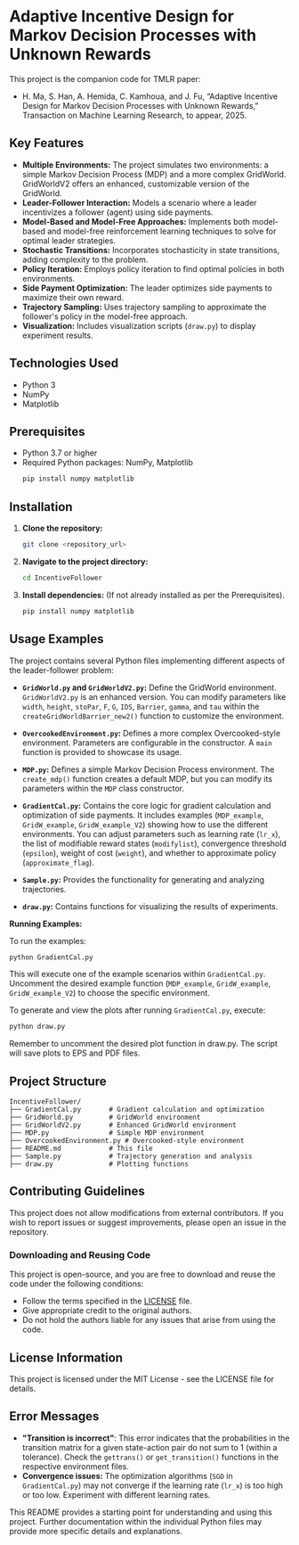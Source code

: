 # Adaptive Incentive Design for Markov Decision Processes with Unknown Rewards

This project is the companion code for TMLR paper: 

 
- H. Ma, S. Han, A. Hemida, C. Kamhoua, and J. Fu, “Adaptive Incentive Design for Markov Decision Processes with Unknown Rewards,” Transaction on Machine Learning Research, to appear, 2025.


## Key Features

* **Multiple Environments:**  The project simulates two environments: a simple Markov Decision Process (MDP) and a more complex GridWorld.  GridWorldV2 offers an enhanced, customizable version of the GridWorld.
* **Leader-Follower Interaction:** Models a scenario where a leader incentivizes a follower (agent) using side payments.
* **Model-Based and Model-Free Approaches:** Implements both model-based and model-free reinforcement learning techniques to solve for optimal leader strategies.
* **Stochastic Transitions:** Incorporates stochasticity in state transitions, adding complexity to the problem.
* **Policy Iteration:** Employs policy iteration to find optimal policies in both environments.
* **Side Payment Optimization:** The leader optimizes side payments to maximize their own reward.
* **Trajectory Sampling:** Uses trajectory sampling to approximate the follower's policy in the model-free approach.
* **Visualization:** Includes visualization scripts (`draw.py`) to display experiment results.


## Technologies Used

* Python 3
* NumPy
* Matplotlib


## Prerequisites

* Python 3.7 or higher
* Required Python packages: NumPy, Matplotlib
  ```bash
  pip install numpy matplotlib
  ```

## Installation

1. **Clone the repository:**
   ```bash
   git clone <repository_url>
   ```
2. **Navigate to the project directory:**
   ```bash
   cd IncentiveFollower
   ```
3. **Install dependencies:** (If not already installed as per the Prerequisites).
   ```bash
   pip install numpy matplotlib
   ```


## Usage Examples

The project contains several Python files implementing different aspects of the leader-follower problem:

* **`GridWorld.py` and `GridWorldV2.py`:** Define the GridWorld environment. `GridWorldV2.py` is an enhanced version. You can modify parameters like `width`, `height`, `stoPar`, `F`, `G`, `IDS`, `Barrier`, `gamma`, and `tau` within the `createGridWorldBarrier_new2()` function to customize the environment.

* **`OvercookedEnvironment.py`:** Defines a more complex Overcooked-style environment. Parameters are configurable in the constructor. A `main` function is provided to showcase its usage.

* **`MDP.py`:** Defines a simple Markov Decision Process environment. The `create_mdp()` function creates a default MDP, but you can modify its parameters within the `MDP` class constructor.

* **`GradientCal.py`:** Contains the core logic for gradient calculation and optimization of side payments.  It includes examples (`MDP_example`, `GridW_example`, `GridW_example_V2`) showing how to use the different environments. You can adjust parameters such as learning rate (`lr_x`), the list of modifiable reward states (`modifylist`), convergence threshold (`epsilon`), weight of cost (`weight`), and whether to approximate policy (`approximate_flag`).

* **`Sample.py`:**  Provides the functionality for generating and analyzing trajectories.

* **`draw.py`:** Contains functions for visualizing the results of experiments.


**Running Examples:**

To run the examples:

```bash
python GradientCal.py 
```
This will execute one of the example scenarios within `GradientCal.py`.  Uncomment the desired example function (`MDP_example`, `GridW_example`, `GridW_example_V2`) to choose the specific environment.

To generate and view the plots after running `GradientCal.py`, execute:

```bash
python draw.py 
```
Remember to uncomment the desired plot function in draw.py.  The script will save plots to EPS and PDF files.


## Project Structure

```
IncentiveFollower/
├── GradientCal.py       # Gradient calculation and optimization
├── GridWorld.py         # GridWorld environment
├── GridWorldV2.py       # Enhanced GridWorld environment
├── MDP.py               # Simple MDP environment
├── OvercookedEnvironment.py # Overcooked-style environment
├── README.md            # This file
├── Sample.py            # Trajectory generation and analysis
├── draw.py              # Plotting functions
```

## Contributing Guidelines

This project does not allow modifications from external contributors. If you wish to report issues or suggest improvements, please open an issue in the repository.


### Downloading and Reusing Code
This project is open-source, and you are free to download and reuse the code under the following conditions:
- Follow the terms specified in the [LICENSE](LICENSE) file.
- Give appropriate credit to the original authors.
- Do not hold the authors liable for any issues that arise from using the code.


## License Information

This project is licensed under the MIT License - see the LICENSE file for details.

## Error Messages

* **"Transition is incorrect"**: This error indicates that the probabilities in the transition matrix for a given state-action pair do not sum to 1 (within a tolerance).  Check the `gettrans()` or `get_transition()` functions in the respective environment files.
* **Convergence issues:** The optimization algorithms (`SGD` in `GradientCal.py`) may not converge if the learning rate (`lr_x`) is too high or too low.  Experiment with different learning rates.

This README provides a starting point for understanding and using this project.  Further documentation within the individual Python files may provide more specific details and explanations.

